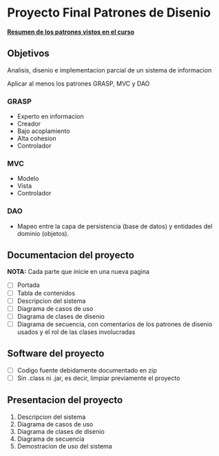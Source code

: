# Proyecto Final Patrones de Disenio

<a href='./patternSummary/patternSummary.md'><b>Resumen de los patrones vistos en el curso</b></a>

## Objetivos
Analisis, disenio e implementacion parcial de un sistema de informacion

Aplicar al menos los patrones GRASP, MVC y DAO

### GRASP
- Experto en informacion
- Creador
- Bajo acoplamiento
- Alta cohesion
- Controlador

### MVC
- Modelo
- Vista
- Controlador

### DAO
- Mapeo entre la capa de persistencia (base de datos) y entidades del dominio (objetos).

## Documentacion del proyecto
<b>NOTA:</b> Cada parte que inicie en una nueva pagina

- [ ] Portada
- [ ] Tabla de contenidos
- [ ] Descripcion del sistema
- [ ] Diagrama de casos de uso
- [ ] Diagrama de clases de disenio
- [ ] Diagrama de secuencia, con comentarios de los patrones de disenio usados y el rol de las clases involucradas

## Software del proyecto
- [ ] Codigo fuente debidamente documentado  en zip
- [ ] Sin .class ni .jar, es decir, limpiar previamente el proyecto

## Presentacion del proyecto
1. Descripcion del sistema
2. Diagrama de casos de uso
3. Diagrama de clases de disenio
4. Diagrama de secuencia
5. Demostracion de uso del sistema


